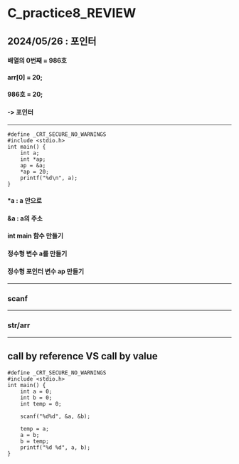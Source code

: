 # C_practice8_REVIEW
## 2024/05/26 : 포인터

#### 배열의 0번째 = 986호
#### arr[0] = 20;
#### 986호 = 20;
#### -> 포인터
---------
    #define _CRT_SECURE_NO_WARNINGS
    #include <stdio.h>
    int main() {
    	int a;
    	int *ap;
    	ap = &a;
    	*ap = 20;
    	printf("%d\n", a);
    }
#### *a : a 안으로
#### &a : a의 주소
#### int main 함수 만들기
#### 정수형 변수 a를 만들기
#### 정수형 포인터 변수 ap 만들기
---------
### scanf
---------
### str/arr
---------
## call by reference VS call by value
    #define _CRT_SECURE_NO_WARNINGS
    #include <stdio.h>
    int main() {
        int a = 0;
        int b = 0;
        int temp = 0;
    
        scanf("%d%d", &a, &b);
    
        temp = a;
        a = b;
        b = temp;
        printf("%d %d", a, b);
    }
